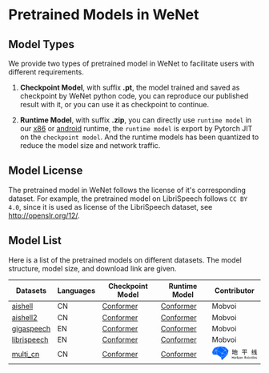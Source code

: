 # Pretrained Models in WeNet

## Model Types
We provide two types of pretrained model in WeNet to facilitate users with different requirements.

1. **Checkpoint Model**, with suffix **.pt**, the model trained and saved as checkpoint by WeNet python code, you can reproduce our published result with it, or you can use it as checkpoint to continue.

2. **Runtime Model**, with suffix **.zip**, you can directly use `runtime model` in our [x86](https://github.com/wenet-e2e/wenet/tree/main/runtime/server/x86) or [android](https://github.com/wenet-e2e/wenet/tree/main/runtime/device/android/wenet) runtime, the `runtime model` is export by Pytorch JIT on the `checkpoint model`. And the runtime models has been quantized to reduce the model size and network traffic.

## Model License

The pretrained model in WeNet follows the license of it's corresponding dataset.
For example, the pretrained model on LibriSpeech follows `CC BY 4.0`, since it is used as license of the LibriSpeech dataset, see http://openslr.org/12/.

## Model List

Here is a list of the pretrained models on different datasets. The model structure, model size, and download link are given.

| Datasets  | Languages     | Checkpoint Model  | Runtime Model     | Contributor |
|---    |---    |---    |---    |---    |
| [aishell](../examples/aishell/s0/README.md)   | CN    | [Conformer](https://wenet-1256283475.cos.ap-shanghai.myqcloud.com/models/aishell/20210601_u2%2B%2B_conformer_exp.tar.gz)  | [Conformer](https://wenet-1256283475.cos.ap-shanghai.myqcloud.com/models/aishell/20210601_u2%2B%2B_conformer_libtorch.tar.gz)     | Mobvoi |
| [aishell2](../examples/aishell2/s0/README.md)     | CN    | [Conformer](https://wenet-1256283475.cos.ap-shanghai.myqcloud.com/models/aishell2/20210618_u2pp_conformer_exp.tar.gz)     | [Conformer](https://wenet-1256283475.cos.ap-shanghai.myqcloud.com/models/aishell2/20210618_u2pp_conformer_libtorch.tar.gz)    | Mobvoi |
| [gigaspeech](../examples/gigaspeech/s0/README.md)     | EN    | [Conformer](https://wenet-1256283475.cos.ap-shanghai.myqcloud.com/models/gigaspeech/20210728_u2pp_conformer_exp.tar.gz)   | [Conformer](https://wenet-1256283475.cos.ap-shanghai.myqcloud.com/models/gigaspeech/20210728_u2pp_conformer_libtorch.tar.gz)  | Mobvoi |
| [librispeech](../examples/librispeech/s0/README.md)   | EN    | [Conformer](https://wenet-1256283475.cos.ap-shanghai.myqcloud.com/models/librispeech/20210610_u2pp_conformer_exp.tar.gz)  | [Conformer](https://wenet-1256283475.cos.ap-shanghai.myqcloud.com/models/librispeech/20210610_u2pp_conformer_libtorch.tar.gz)     | Mobvoi |
| [multi_cn](../examples/multi_cn/s0/README.md)     | CN    | [Conformer](https://wenet-1256283475.cos.ap-shanghai.myqcloud.com/models/multi_cn/20210815_unified_conformer_exp.tar.gz)  | [Conformer](https://wenet-1256283475.cos.ap-shanghai.myqcloud.com/models/multi_cn/20210815_unified_conformer_libtorch.tar.gz)     | <a href="https://horizon.ai" target="_blank"><img src="https://raw.githubusercontent.com/wenet-e2e/wenet-contributors/main/companies/hobot.png" width="100px"></a> |
